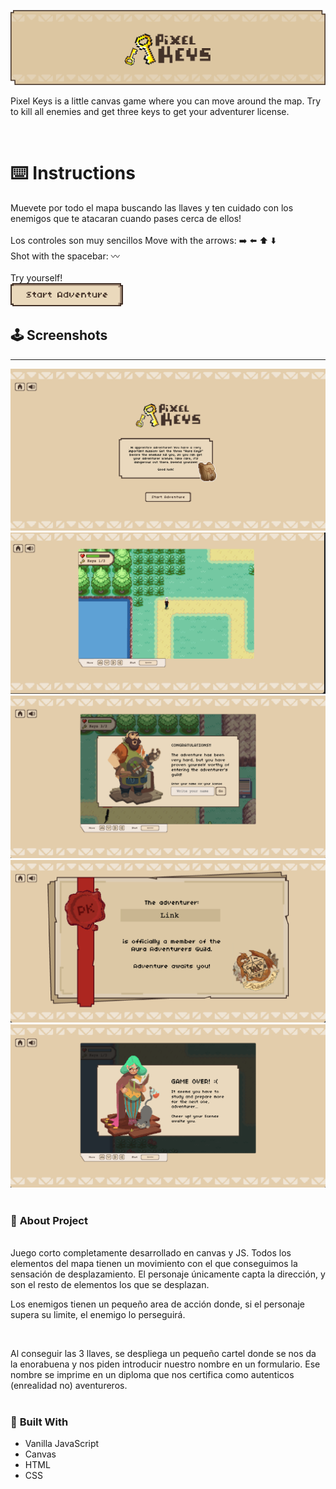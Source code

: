 <a href="https://pmateosx.github.io/Pixel-Keys/" align="center"><img src="./assets/images/readme-img/readme-intro.png" alt="Logo Pixel KEys" ></a>
<p>
Pixel Keys is a little canvas game where you can move around the map. Try to kill all enemies and get three keys to get your adventurer license.
<br/>
</p>
<br>

<!-- GETTING STARTED -->
# ⌨️ **Instructions**
Muevete por todo el mapa buscando las llaves y ten cuidado con los enemigos que te atacaran cuando pases cerca de ellos! 
<br>
<br>
Los controles son muy sencillos
Move with the arrows:  ➡️ ⬅️ ⬆️ ⬇️ <br>
Shot with the spacebar: 〰
<br>
<br>
Try yourself!
<br>
<a href="https://pmateosx.github.io/Pixel-Keys/" align="center"><img src="./assets/images/game-ui/start-button.png" alt="play button" width="180"></a>
<br>

<!-- screenshot -->
## 🕹 **Screenshots**
<hr>

<img src="./assets/images/readme-img/intro-screenshot.png" alt="screenshot-intro">
<br>
<img src="./assets/images/readme-img/map-screenshot.png" alt="screenshot-intro">

<img src="./assets/images/readme-img/win-screenshot.png" alt="screenshot-intro">
<img src="./assets/images/readme-img/license-screenshot.png" alt="screenshot-intro">
<img src="./assets/images/readme-img/game-over-screenshot.png" alt="screenshot-intro">
<br>
<br>

<!-- Info -->
### 📜 **About Project**
<br>
Juego corto completamente desarrollado en canvas y JS. Todos los elementos del mapa tienen un movimiento con el que conseguimos la sensación de desplazamiento. El personaje únicamente capta la dirección, y son el resto de elementos los que se desplazan. 

<br>

Los enemigos tienen un pequeño area de acción donde, si el personaje supera su limite, el enemigo lo perseguirá.

<br>

Al conseguir las 3 llaves, se despliega un pequeño cartel donde se nos da la enorabuena y nos piden introducir nuestro nombre en un formulario. Ese nombre se imprime en un diploma que nos certifica como autenticos (enrealidad no) aventureros.
<br>
<br>


### 🎯 **Built With**
* Vanilla JavaScript 
* Canvas
* HTML
* CSS
